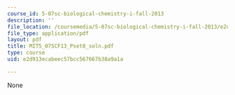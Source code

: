 ```yaml
---
course_id: 5-07sc-biological-chemistry-i-fall-2013
description: ''
file_location: /coursemedia/5-07sc-biological-chemistry-i-fall-2013/e2d913ecabeec57bcc567667b38a9a1a_MIT5_07SCF13_Pset8_soln.pdf
file_type: application/pdf
layout: pdf
title: MIT5_07SCF13_Pset8_soln.pdf
type: course
uid: e2d913ecabeec57bcc567667b38a9a1a

---
```

None